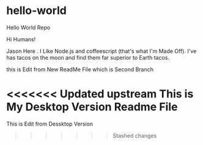 # hello-world
Hello World Repo

Hi Humans!

Jason Here . I Like Node.js and coffeescript (that's what I'm Made Off).
I've has tacos on the moon and find them far superior to Earth tacos.

this is Edit from New ReadMe File which is Second Branch

<<<<<<< Updated upstream
This is My Desktop Version Readme File
=======

This is Edit from Dessktop Version
>>>>>>> Stashed changes
